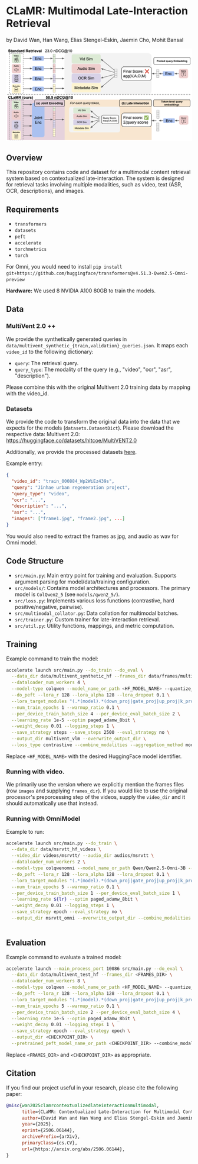 # CLaMR: Multimodal Late-Interaction Retrieval
by David Wan, Han Wang, Elias Stengel-Eskin, Jaemin Cho, Mohit Bansal

<img src="./assets/teaser.png" width=1000px>

## Overview

This repository contains code and dataset for a multimodal content retrieval system based on contextualized late-interaction. The system is designed for retrieval tasks involving multiple modalities, such as video, text (ASR, OCR, descriptions), and images.

## Requirements

- `transformers`
- `datasets`
- `peft`
- `accelerate`
- `torchmetrics`
- `torch`

For Omni, you would need to install `pip install git+https://github.com/huggingface/transformers@v4.51.3-Qwen2.5-Omni-preview`


**Hardware:** We used 8 NVIDIA A100 80GB to train the models.

## Data

### MultiVent 2.0 ++
We provide the synthetically generated queries in `data/multivent_synthetic_{train,validation}_queries.json`. It maps each `video_id` to the following dictionary:
- `query`: The retrieval query.
- `query_type`: The modality of the query (e.g., "video", "ocr", "asr", "description").

Please combine this with the original Multivent 2.0 training data by mapping with the video_id.

### Datasets

We provide the code to transform the original data into the data that we expects for the models (`datasets.DatasetDict`). Please download the respective data: Multivent 2.0: https://huggingface.co/datasets/hltcoe/MultiVENT2.0

Additionally, we provide the processed datasets [here](https://drive.google.com/drive/folders/1aKP08Ab0yZwN9R_tLuDhyJ-WkqRYB-G0?usp=sharing).


Example entry:
```json
{
  "video_id": "train_000884_Wp2WiEz439s",
  "query": "Jinhae urban regeneration project",
  "query_type": "video",
  "ocr": "...",
  "description": "...",
  "asr": "...",
  "images": ["frame1.jpg", "frame2.jpg", ...]
}
```

You would also need to extract the frames as jpg, and audio as wav for Omni model.

## Code Structure

- `src/main.py`: Main entry point for training and evaluation. Supports argument parsing for model/data/training configuration.
- `src/models/`: Contains model architectures and processors. The primary model is `ColQwen2_5` (see `models/qwen2_5/`).
- `src/loss.py`: Implements various loss functions (contrastive, hard positive/negative, pairwise).
- `src/multimodal_collator.py`: Data collation for multimodal batches.
- `src/trainer.py`: Custom trainer for late-interaction retrieval.
- `src/util.py`: Utility functions, mappings, and metric computation.

## Training

Example command to train the model:
```bash
accelerate launch src/main.py --do_train --do_eval \
  --data_dir data/multivent_synthetic_hf --frames_dir data/frames/multivent \
  --dataloader_num_workers 4 \
  --model-type colqwen --model_name_or_path <HF_MODEL_NAME> --quantize_4bit \
  --do_peft --lora_r 128 --lora_alpha 128 --lora_dropout 0.1 \
  --lora_target_modules "(.*(model).*(down_proj|gate_proj|up_proj|k_proj|q_proj|v_proj|o_proj).*$|.*(custom_text_proj).*$)" \
  --num_train_epochs 1 --warmup_ratio 0.1 \
  --per_device_train_batch_size 4 --per_device_eval_batch_size 2 \
  --learning_rate 1e-5 --optim paged_adamw_8bit \
  --weight_decay 0.01 --logging_steps 1 \
  --save_strategy steps --save_steps 2500 --eval_strategy no \
  --output_dir multivent_vlm --overwrite_output_dir \
  --loss_type contrastive --combine_modalities --aggregation_method modality_max
```
Replace `<HF_MODEL_NAME>` with the desired HuggingFace model identifier.

### Running with video.
We primarily use the version where we explicitly mention the frames files (row `images` and supplying `frames_dir`). If you would like to use the original processor's preporcessing step of the videos, supply the `video_dir` and it should automatically use that instead.

### Running with OmniModel

Example to run:
```bash
accelerate launch src/main.py --do_train \
  --data_dir data/msrvtt_hf_videos \
  --video_dir videos/msrvtt/ --audio_dir audios/msrvtt \
  --dataloader_num_workers 2 \
  --model-type colqwenomni --model_name_or_path Qwen/Qwen2.5-Omni-3B --quantize_4bit \
  --do_peft --lora_r 128 --lora_alpha 128 --lora_dropout 0.1 \
  --lora_target_modules "(.*(model).*(down_proj|gate_proj|up_proj|k_proj|q_proj|v_proj|o_proj).*$|.*(custom_text_proj).*$)" \
  --num_train_epochs 5 --warmup_ratio 0.1 \
  --per_device_train_batch_size 1 --per_device_eval_batch_size 1 \
  --learning_rate ${lr} --optim paged_adamw_8bit \
  --weight_decay 0.01 --logging_steps 1 \
  --save_strategy epoch --eval_strategy no \
  --output_dir msrvtt_omni --overwrite_output_dir --combine_modalities --aggregation_method modality_max
        
```

## Evaluation

Example command to evaluate a trained model:
```bash
accelerate launch --main_process_port 10086 src/main.py --do_eval \
  --data_dir data/multivent_test_hf --frames_dir <FRAMES_DIR> \
  --dataloader_num_workers 8 \
  --model-type colqwen --model_name_or_path <HF_MODEL_NAME> --quantize_4bit \
  --do_peft --lora_r 128 --lora_alpha 128 --lora_dropout 0.1 \
  --lora_target_modules "(.*(model).*(down_proj|gate_proj|up_proj|k_proj|q_proj|v_proj|o_proj).*$|.*(custom_text_proj).*$)" \
  --num_train_epochs 5 --warmup_ratio 0.1 \
  --per_device_train_batch_size 2 --per_device_eval_batch_size 4 \
  --learning_rate 1e-5 --optim paged_adamw_8bit \
  --weight_decay 0.01 --logging_steps 1 \
  --save_strategy epoch --eval_strategy epoch \
  --output_dir <CHECKPOINT_DIR> \
  --pretrained_peft_model_name_or_path <CHECKPOINT_DIR> --combine_modalities
```
Replace `<FRAMES_DIR>` and `<CHECKPOINT_DIR>` as appropriate.

## Citation

If you find our project useful in your research, please cite the following paper:

```bibtex
@misc{wan2025clamrcontextualizedlateinteractionmultimodal,
      title={CLaMR: Contextualized Late-Interaction for Multimodal Content Retrieval}, 
      author={David Wan and Han Wang and Elias Stengel-Eskin and Jaemin Cho and Mohit Bansal},
      year={2025},
      eprint={2506.06144},
      archivePrefix={arXiv},
      primaryClass={cs.CV},
      url={https://arxiv.org/abs/2506.06144}, 
}
```